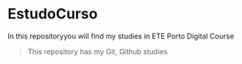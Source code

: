# EstudoCurso

In this repositoryyou will find my studies in ETE Porto Digital Course
> This repository has my Git, Github studies